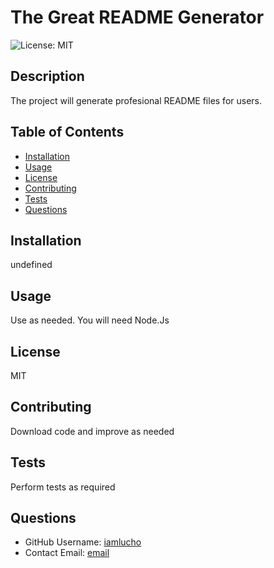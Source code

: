 
# The Great README Generator

![License: MIT](https://img.shields.io/badge/License-MIT-yellow.svg)

## Description

The project will generate profesional README files for users.

## Table of Contents

- [Installation](#installation)
- [Usage](#usage)
- [License](#license)
- [Contributing](#contributing)
- [Tests](#tests)
- [Questions](#questions)

## Installation

undefined

## Usage

Use as needed. You will need Node.Js

## License

MIT

## Contributing

Download code and improve as needed

## Tests

Perform tests as required 

## Questions

* GitHub Username: [iamlucho](https://github.com/iamlucho)
* Contact Email: [email](mailto:iamlucho@gmail.com)
